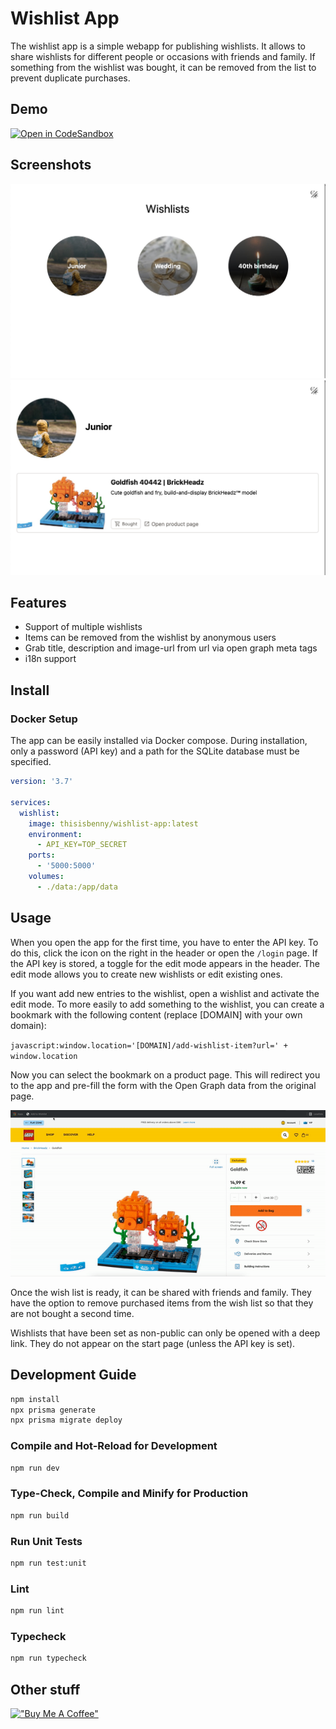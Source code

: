 # Wishlist App

The wishlist app is a simple webapp for publishing wishlists. It allows to share wishlists for different people or occasions with friends and family. If something from the wishlist was bought, it can be removed from the list to prevent duplicate purchases.

## Demo

[![Open in CodeSandbox](https://img.shields.io/badge/Open%20in-CodeSandbox-blue?style=flat-square&logo=codesandbox)](https://codesandbox.io/s/wishlist-app-ycygh3)

## Screenshots

![Overview Image](.github/assets/overview.jpg)
![Detail Image](.github/assets/details.jpg)

## Features

- Support of multiple wishlists
- Items can be removed from the wishlist by anonymous users
- Grab title, description and image-url from url via open graph meta tags
- i18n support

## Install

### Docker Setup
The app can be easily installed via Docker compose. During installation, only a password (API key) and a path for the SQLite database must be specified.

```yaml
version: '3.7'

services:
  wishlist:
    image: thisisbenny/wishlist-app:latest
    environment:
      - API_KEY=TOP_SECRET
    ports:
      - '5000:5000'
    volumes:
      - ./data:/app/data
```

## Usage

When you open the app for the first time, you have to enter the API key. To do this, click the icon on the right in the header or open the `/login` page. If the API key is stored, a toggle for the edit mode appears in the header. The edit mode allows you to create new wishlists or edit existing ones.

If you want add new entries to the wishlist, open a wishlist and activate the edit mode. To more easily to add something to the wishlist, you can create a bookmark with the following content (replace [DOMAIN] with your own domain):

`javascript:window.location='[DOMAIN]/add-wishlist-item?url=' + window.location`

Now you can select the bookmark on a product page. This will redirect you to the app and pre-fill the form with the Open Graph data from the original page.

![Demo Bookmark adding](.github/assets/demo-bookmark.gif)




Once the wish list is ready, it can be shared with friends and family. They have the option to remove purchased items from the wish list so that they are not bought a second time.

Wishlists that have been set as non-public can only be opened with a deep link. They do not appear on the start page (unless the API key is set).

## Development Guide

```sh
npm install
npx prisma generate
npx prisma migrate deploy
```

### Compile and Hot-Reload for Development

```sh
npm run dev
```

### Type-Check, Compile and Minify for Production

```sh
npm run build
```

### Run Unit Tests

```sh
npm run test:unit
```

### Lint

```sh
npm run lint
```

### Typecheck

```sh
npm run typecheck
```

## Other stuff

[!["Buy Me A Coffee"](https://www.buymeacoffee.com/assets/img/custom_images/yellow_img.png)](https://www.buymeacoffee.com/hierlDev)
